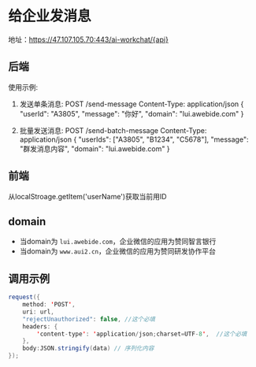 # 给企业发消息

地址：https://47.107.105.70:443/ai-workchat/{api}


## 后端
使用示例:
1. 发送单条消息:
   POST /send-message
   Content-Type: application/json
   {
     "userId": "A3805",
     "message": "你好",
     "domain": "lui.awebide.com"
   }

2. 批量发送消息:
   POST /send-batch-message
   Content-Type: application/json
   {
     "userIds": ["A3805", "B1234", "C5678"],
     "message": "群发消息内容",
     "domain": "lui.awebide.com"
   }



## 前端
从localStroage.getItem('userName')获取当前用ID


## domain
- 当domain为 `lui.awebide.com`，企业微信的应用为赞同智言银行
- 当domain为 `www.aui2.cn`，企业微信的应用为赞同研发协作平台


## 调用示例
```java
request({
    method: 'POST',
    uri: url,
    "rejectUnauthorized": false, //这个必填
    headers: {
        'content-type': 'application/json;charset=UTF-8',  //这个必填
    },
    body:JSON.stringify(data) // 序列化内容
});
```
